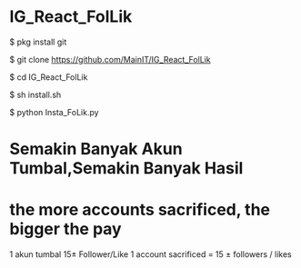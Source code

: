 # IG_React_FolLik

$ pkg install git

$ git clone https://github.com/MainIT/IG_React_FolLik

$ cd IG_React_FolLik

$ sh install.sh

$ python Insta_FoLik.py

# Semakin Banyak Akun Tumbal,Semakin Banyak Hasil
# the more accounts sacrificed, the bigger the pay

1 akun tumbal 15± Follower/Like
1 account sacrificed = 15 ± followers / likes
